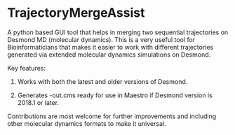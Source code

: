 # TrajectoryMergeAssist
A python based GUI tool that helps in merging two sequential trajectories on Desmond MD (molecular dynamics). This is a very useful tool for Bioinformaticians that makes it easier to work with different trajectories generated via extended molecular dynamics simulations on Desmond.

Key features:

1. Works with both the latest and older versions of Desmond.

2. Generates -out.cms ready for use in Maestro if Desmond version is 2018.1 or later.

Contributions are most welcome for further improvements and including other molecular dynamics formats to make it universal.

